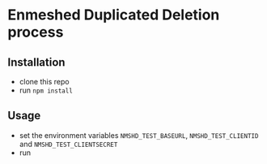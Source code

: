 # Enmeshed Duplicated Deletion process

## Installation

- clone this repo
- run `npm install`

## Usage

- set the environment variables `NMSHD_TEST_BASEURL`, `NMSHD_TEST_CLIENTID` and `NMSHD_TEST_CLIENTSECRET`
- run
